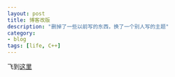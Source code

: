 ```yaml
---
layout: post
title: 博客改版
description: "删掉了一些以前写的东西，换了一个别人写的主题"
category: 
- blog
tags: [life, C++]
---
```


飞到[这里](http://jasonlvhit.github.io/articles)
